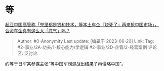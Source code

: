 # 等
[起亚中国高管称「兜里都是钱和技术，等本土车企『烧死了』再来抢中国市场」，合资车企真有这么大「底气」吗？](https://www.zhihu.com/question/606938136/answer/3081915461)

> Author: #0-Anonymity
> Last update: [编辑于 2023-06-20]
> Link:
> Tag: #2-事业/2A-功夫/1-核心能力/学逻辑 #2-事业/2D-企管/2-经营案例
> 评论区:
> 泛讨论:

约等于日军某参谋主张“等中国军阀混战出结果了再侵略中国”。
